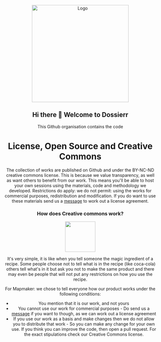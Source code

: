 <div align="center">
  <img src="https://user-images.githubusercontent.com/71013416/235667781-5f015188-a834-4409-be82-df9ca07680ed.png" alt="Logo" width="320" />
  
  

## Hi there 👋 Welcome to Dossierr
This Github organisation contains the code 

<!--

**Here are some ideas to get you started:**

🙋‍♀️ A short introduction - what is your organization all about?
🌈 Contribution guidelines - how can the community get involved?
👩‍💻 Useful resources - where can the community find your docs? Is there anything else the community should know?
🍿 Fun facts - what does your team eat for breakfast?
🧙 Remember, you can do mighty things with the power of [Markdown](https://docs.github.com/github/writing-on-github/getting-started-with-writing-and-formatting-on-github/basic-writing-and-formatting-syntax)
-->


# License, Open Source and Creative Commons
The collection of works are published on Github and under the BY-NC-ND creative commons license.  This is because we value transparency, as well as want others to benefit from our work. This means you'll be able to host your own sessions using the materials, code and methodology we developed. Restrictions do apply: we do not permit: using the works for commercial purposes, redistribution and modification. If you do want to use these materials send us a [message](https://mapmaker.nl/contact) to work out a license agreement.



### How does Creative commons work?
<img src="https://user-images.githubusercontent.com/71013416/230730932-b32e5048-5d7f-4f81-9df1-bfc658f6f5e4.png" width="100">

It's very simple, it is like when you tell someone the magic ingredient of a recipe. Some people choose not to tell what is in the recipe (like coca-cola) others tell what's in it but ask you not to make the same product and there may even be people that will not put any restrictions on how you use the recipe.

For Mapmaker: we chose to tell everyone how our product works under the following conditions:
- You mention that it is our work, and not yours
- You cannot use our work for commercial purposes - Do send us a [message](https://mapmaker.nl/contact)  if you want to though, as we can work out a license agreement
- If you use our work as a basis and make changes then we do not allow you to distribute that work - So you can make any change for your own use. If you think you can improve the code, then open a pull request.
For the exact stipulations check our Creative Commons license.

